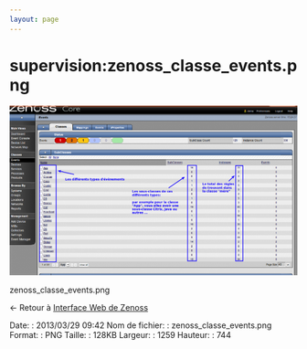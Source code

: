 ```yaml
---
layout: page
---
```


supervision:zenoss\_classe\_events.png
======================================

[![zenoss\_classe\_events.png](../../assets/media/supervision/zenoss_classe_events.png@cache=&w=900&h=531 "zenoss_classe_events.png")](../../assets/media/supervision/zenoss_classe_events.png@cache= "Afficher le fichier original")

zenoss\_classe\_events.png

← Retour à [Interface Web de
Zenoss](../../zenoss/zenoss-interface.html "zenoss:zenoss-interface")

Date:
:   2013/03/29 09:42
Nom de fichier:
:   zenoss\_classe\_events.png
Format:
:   PNG
Taille:
:   128KB
Largeur:
:   1259
Hauteur:
:   744

